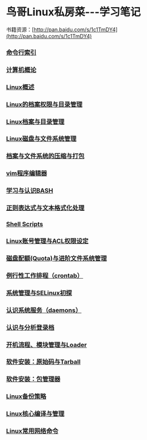 # 鸟哥Linux私房菜---学习笔记

书籍资源：[http://pan.baidu.com/s/1c1TmDY4](http://pan.baidu.com/s/1c1TmDY4)

### [命令行索引](https://github.com/xiedacon/notes-vbird-linux/blob/master/ming_ling_xing_suo_yin.md)

### [计算机概论](https://github.com/xiedacon/notes-vbird-linux/blob/master/ji_suan_ji_gai_lun.md)

### [Linux概述](https://github.com/xiedacon/notes-vbird-linux/blob/master/linuxshi_shi_yao.md)

### [Linux的档案权限与目录管理](https://github.com/xiedacon/notes-vbird-linux/blob/master/linuxde_dang_an_quan_xian_yu_mu_lu_guan_li.md)

### [Linux档案与目录管理](https://github.com/xiedacon/notes-vbird-linux/blob/master/linuxdang_an_yu_mu_lu_guan_li.md)

### [Linux磁盘与文件系统管理](https://github.com/xiedacon/notes-vbird-linux/blob/master/linuxci_pan_yu_wen_jian_xi_tong_guan_li.md)

### [档案与文件系统的压缩与打包](https://github.com/xiedacon/notes-vbird-linux/blob/master/dang_an_yu_wen_jian_xi_tong_de_ya_suo_yu_da_bao.md)

### [vim程序编辑器](https://github.com/xiedacon/notes-vbird-linux/blob/master/vimcheng_xu_bian_ji_qi.md)

### [学习与认识BASH](https://github.com/xiedacon/notes-vbird-linux/blob/master/%E8%AE%A4%E8%AF%86%E4%B8%8E%E5%AD%A6%E4%B9%A0bash.md)

### [正则表达式与文本格式化处理](https://github.com/xiedacon/notes-vbird-linux/blob/master/%E6%AD%A3%E5%88%99%E8%A1%A8%E8%BE%BE%E5%BC%8F%E4%B8%8E%E6%96%87%E6%9C%AC%E6%A0%BC%E5%BC%8F%E5%8C%96%E5%A4%84%E7%90%86.md)

### [Shell Scripts](https://github.com/xiedacon/notes-vbird-linux/blob/master/shell-script.md)

### [Linux账号管理与ACL权限设定](https://github.com/xiedacon/notes-vbird-linux/blob/master/linux%E8%B4%A6%E5%8F%B7%E7%AE%A1%E7%90%86%E4%B8%8Eacl%E6%9D%83%E9%99%90%E8%AE%BE%E5%AE%9A.md)

### [磁盘配额\(Quota\)与进阶文件系统管理](https://github.com/xiedacon/notes-vbird-linux/blob/master/%E7%A3%81%E7%9B%98%E9%85%8D%E9%A2%9Dquota%E4%B8%8E%E8%BF%9B%E9%98%B6%E6%96%87%E4%BB%B6%E7%B3%BB%E7%BB%9F%E7%AE%A1%E7%90%86.md)

### [例行性工作排程（crontab）](https://github.com/xiedacon/notes-vbird-linux/blob/master/例行性工作排程（crontab）.md)

### [系统管理与SELinux初探](https://github.com/xiedacon/notes-vbird-linux/blob/master/系统管理与SELinux初探.md)

### [认识系统服务（daemons）](https://github.com/xiedacon/notes-vbird-linux/blob/master/认识系统服务（daemons）.md)

### [认识与分析登录档](https://github.com/xiedacon/notes-vbird-linux/blob/master/认识与分析登录档.md)

### [开机流程、模块管理与Loader](https://github.com/xiedacon/notes-vbird-linux/blob/master/开机流程、模块管理与Loader.md)

### [软件安装：原始码与Tarball](https://github.com/xiedacon/notes-vbird-linux/blob/master/软件安装：原始码与Tarball.md)

### [软件安装：包管理器](https://github.com/xiedacon/notes-vbird-linux/blob/master/软件安装：包管理器.md)

### [Linux备份策略](https://github.com/xiedacon/notes-vbird-linux/blob/master/linux备份策略.md)

### [Linux核心编译与管理](https://github.com/xiedacon/notes-vbird-linux/blob/master/linux核心编译与管理.md)

### [Linux常用网络命令](https://github.com/xiedacon/notes-vbird-linux/blob/master/linux常用网络命令.md)
